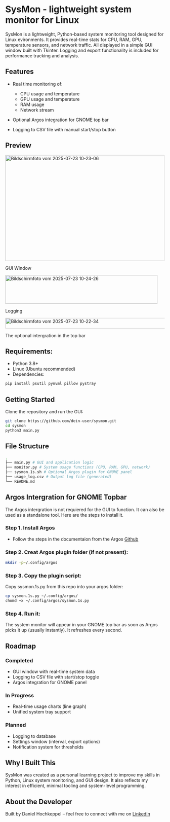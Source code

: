 # SysMon - lightweight system monitor for Linux

SysMon is a lightweight, Python-based system monitoring tool designed for Linux evironments. It provides real-time stats for CPU, RAM, GPU, temperature sensors, and network traffic. All displayed in a simple GUI window built with Tkinter. Logging and export functionality is included for performance tracking and analysis.

## Features

- Real time monitoring of:
  
  - CPU usage and temperature
  - GPU usage and temperature
  - RAM usage
  - Network stream
- Optional Argos integration for GNOME top bar
- Logging to CSV file with manual start/stop button 

## Preview 

<img width="503" height="334" alt="Bildschirmfoto vom 2025-07-23 10-23-06" src="https://github.com/user-attachments/assets/e1ac7b62-33eb-4bc9-b476-b50b0ec93f65" />


GUI Window     



<img width="481" height="90" alt="Bildschirmfoto vom 2025-07-23 10-24-26" src="https://github.com/user-attachments/assets/20ae46ff-23e2-41d6-9448-6113635859fa" />


Logging     

<img width="997" height="33" alt="Bildschirmfoto vom 2025-07-23 10-22-34" src="https://github.com/user-attachments/assets/2da818e3-0c03-460d-a1e6-8f13e5f0434c" />



The optional intergration in the top bar                                                                          
## Requirements:

- Python 3.8+
- Linux (Ubuntu recommended)
- Dependencies:
 ```bash
 pip install psutil pynvml pillow pystray
```
## Getting Started

Clone the repository and run the GUI:

```bash
git clone https://github.com/dein-user/sysmon.git
cd sysmon
python3 main.py
```
## File Structure
```bash
.
├── main.py # GUI and application logic
├── monitor.py # System usage functions (CPU, RAM, GPU, network)
├── sysmon.1s.sh # Optional Argos plugin for GNOME panel
├── usage_log.csv # Output log file (generated)
└── README.md
```
## Argos Intergration for GNOME Topbar
The Argos intergration is not requiered for the GUI to function. It can also be used as a standalone tool. Here are the steps to install it.
### Step 1. Install Argos  
- Follow the steps in the documentaion from the Argos [Github](https://github.com/p-e-w/argos)
### Step 2. Creat Argos plugin folder (if not present):
```bash
mkdir -p~/.config/argos
```
### Step 3. Copy the plugin script:
Copy sysmon.1s.py from this repo into your argos folder: 
```bash
cp sysmon.1s.py ~/.config/argos/
chomd +x ~/.config/argos/sysmon.1s.py
```
### Step 4. Run it:
The system monitor will appear in your GNOME top bar as soon as Argos picks it up (usually instantly). It refreshes every second.
## Roadmap

### Completed
- GUI window with real-time system data
- Logging to CSV file with start/stop toggle
- Argos integration for GNOME panel

### In Progress
- Real-time usage charts (line graph)
- Unified system tray support

### Planned
- Logging to database
- Settings window (interval, export options)
- Notification system for thresholds

## Why I Built This

SysMon was created as a personal learning project to improve my skills in Python, Linux system monitoring, and GUI design. It also reflects my interest in efficient, minimal tooling and system-level programming.


## About the Developer

Built by Daniel Hochkeppel – feel free to connect with me on [LinkedIn](https://www.linkedin.com/in/daniel-hochkeppel-000336233/)
